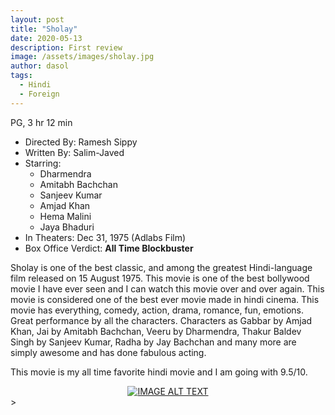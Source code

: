 ```yaml
---
layout: post
title: "Sholay"
date: 2020-05-13
description: First review
image: /assets/images/sholay.jpg
author: dasol
tags:
  - Hindi
  - Foreign
---
```


PG, 3 hr 12 min

- Directed By: Ramesh Sippy
- Written By: Salim-Javed
- Starring:
  - Dharmendra
  - Amitabh Bachchan
  - Sanjeev Kumar
  - Amjad Khan
  - Hema Malini
  - Jaya Bhaduri
- In Theaters: Dec 31, 1975 (Adlabs Film)
- Box Office Verdict: **All Time Blockbuster**

Sholay is one of the best classic, and among the greatest Hindi-language film released on 15 August 1975. This movie is one of the best bollywood movie I have ever seen and I can watch this movie over and over again. This movie is considered one of the best ever movie made in hindi cinema. This movie has everything, comedy, action, drama, romance, fun, emotions. Great performance by all the characters. Characters as Gabbar by Amjad Khan, Jai by Amitabh Bachchan, Veeru by Dharmendra, Thakur Baldev Singh by Sanjeev Kumar, Radha by Jay Bachchan and many more are simply awesome and has done fabulous acting. 

This movie is my all time favorite hindi movie and I am going with 9.5/10.

<div align="center">
  <a href="https://www.youtube.com/watch?v=XjiluhItzIA"><img src="https://img.youtube.com/vi/XjiluhItzIA/0.jpg" alt="IMAGE ALT TEXT"></a>
</div>>
